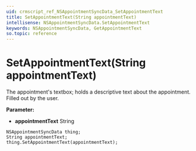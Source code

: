 ```yaml
---
uid: crmscript_ref_NSAppointmentSyncData_SetAppointmentText
title: SetAppointmentText(String appointmentText)
intellisense: NSAppointmentSyncData.SetAppointmentText
keywords: NSAppointmentSyncData, GetAppointmentText
so.topic: reference
---
```


# SetAppointmentText(String appointmentText)

The appointment's textbox; holds a descriptive text about the appointment. Filled out by the user.

**Parameter:** 
 - **appointmentText** String

```crmscript
NSAppointmentSyncData thing;
String appointmentText;
thing.SetAppointmentText(appointmentText);
```

